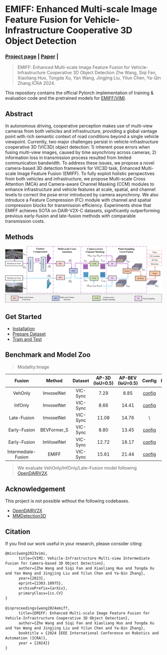 # EMIFF: Enhanced Multi-scale Image Feature Fusion for Vehicle-Infrastructure Cooperative 3D Object Detection

### [Project page](https://github.com/Bosszhe/EMIFF) | [Paper](https://arxiv.org/abs/2303.10975) |

>EMIFF: Enhanced Multi-scale Image Feature Fusion for Vehicle-Infrastructure Cooperative 3D Object Detection
Zhe Wang, Siqi Fan, Xiaoliang Huo, Tongda Xu, Yan Wang, Jingjing Liu, Yilun Chen, Ya-Qin Zhang.ICRA 2024.

This repository contains the official Pytorch implementation of training & evaluation code and the pretrained models for [EMIFF/VIMI](https://arxiv.org/abs/2303.10975).


## Abstract

In autonomous driving, cooperative perception makes use of multi-view cameras from both vehicles and infrastructure, providing a global vantage point with rich semantic context of road conditions beyond a single vehicle viewpoint. Currently, two major challenges persist in vehicle-infrastructure cooperative 3D (VIC3D) object detection: $1)$ inherent pose errors when fusing multi-view images, caused by time asynchrony across cameras;  $2)$ information loss in transmission process resulted from limited communication bandwidth.
To address these issues, we propose a novel camera-based 3D detection framework for VIC3D task, Enhanced Multi-scale Image Feature Fusion (EMIFF).
To fully exploit holistic perspectives from both vehicles and infrastructure, we propose Multi-scale Cross Attention (MCA) and Camera-aware Channel Masking (CCM) modules to enhance infrastructure and vehicle features at scale, spatial, and channel levels to correct the pose error introduced by camera asynchrony. We also introduce a Feature Compression (FC) module with channel and spatial compression blocks for transmission efficiency. Experiments show that EMIFF achieves SOTA on DAIR-V2X-C datasets, significantly outperforming previous early-fusion and late-fusion methods with comparable transmission costs.



## Methods
![Architecture](./Fig/EMIFF_architecture.png)


<!-- ## VIMI_Performance
* DAIR-V2X-C

![performance](./Fig/VIMI_performance.png)

* Compression Impact

<!-- ![compression](./Fig/CM_3D.png =960x540) -->

<!-- <img src="./Fig/CM_3D.png" width="480" height="270">  -->



## Get Started


- [Installation](docs/en/install.md)
- [Prepare Dataset](docs/en/prepare_dataset.md)
- [Train and Test](docs/en/train_test.md)





## Benchmark and Model Zoo

>Modality:Image

| Fusion  | Method| Dataset   | AP-3D (IoU=0.5)  | AP-BEV (IoU=0.5) |Config|DownLoad| 
| :-----: | :--------: | :-------: | :----: | :----: | :----: | :-----: |     
| VehOnly | ImvoxelNet | VIC-Sync  |   7.29 | 8.85   | [config](cfgs/vic/vic_i/vic_coop_v_imvoxelnet.py)   |\ |
| InfOnly | ImvoxelNet | VIC-Sync  |   8.66 | 14.41  | [config](cfgs/vic/vic_i/vic_coop_i_imvoxelnet.py)    |\ |
| Late-Fusion | ImvoxelNet | VIC-Sync  | 11.08 | 14.76 |     \ |  \  |
| Early-Fusion | BEVFormer_S | VIC-Sync  | 8.80   | 13.45 |  [config](cfgs/vic/vicfuser_deform_base_r50_960x540_12e_bs1.py) | [model/log](https://drive.google.com/drive/folders/1wx5wtJ1Cwc30EhSgNZymyl4HrSjz9MXZ?usp=drive_link)|      
| Early-Fusion | ImVoxelNet | VIC-Sync  |  12.72  | 18.17 |  [config](cfgs/vic/vicfuser_voxel/vicfuser_voxel_r50_960x540_12e_bs2.py) | [model/log](https://drive.google.com/drive/folders/1wx5wtJ1Cwc30EhSgNZymyl4HrSjz9MXZ?usp=drive_link)|  
| Intermediate-Fusion| EMIFF | VIC-Sync  | 15.61   | 21.44 | [config](cfgs/vic/vimi_960x540_12e_bs2.py)  |  [model/log](https://drive.google.com/drive/folders/1wx5wtJ1Cwc30EhSgNZymyl4HrSjz9MXZ?usp=drive_link)  |             

> We evaluate VehOnly/InfOnly/Late-Fusion model following [OpenDAIRV2X](https://github.com/AIR-THU/DAIR-V2X).

## Acknowledgement

This project is not possible without the following codebases.
* [OpenDAIRV2X ](https://github.com/AIR-THU/DAIR-V2X/tree/main)
*  [MMDetection3D](https://github.com/open-mmlab/mmdetection3d)
<!-- * [pypcd](https://github.com/dimatura/pypcd) -->


## Citation

If you find our work useful in your research, please consider citing:

```
@misc{wang2023vimi,
      title={VIMI: Vehicle-Infrastructure Multi-view Intermediate Fusion for Camera-based 3D Object Detection}, 
      author={Zhe Wang and Siqi Fan and Xiaoliang Huo and Tongda Xu and Yan Wang and Jingjing Liu and Yilun Chen and Ya-Qin Zhang},
      year={2023},
      eprint={2303.10975},
      archivePrefix={arXiv},
      primaryClass={cs.CV}
}

@inproceedings{wang2024emiff,
      title={EMIFF: Enhanced Multi-scale Image Feature Fusion for Vehicle-Infrastructure Cooperative 3D Object Detection}, 
      author={Zhe Wang and Siqi Fan and Xiaoliang Huo and Tongda Xu and Yan Wang and Jingjing Liu and Yilun Chen and Ya-Qin Zhang},
      booktitle = {2024 IEEE International Conference on Robotics and Automation (ICRA)},
      year = {2024}}
}
```
